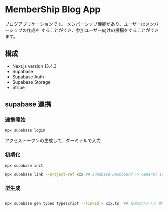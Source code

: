 # MemberShip Blog App

ブログアプリケーションです。
メンバーシップ機能があり、ユーザーはメンバーシップの作成を
することができ、参加ユーザー向けの投稿をすることができます。

## 構成
- Next.js version 13.4.3
- Supabase
- Supabase Auth
- Supabase Storage
- Stripe


## supabase 連携

### 連携開始
```sh
npx supabase login
```
アクセストークンの生成して、ターミナルで入力

### 初期化
```sh
npx supabase init

npx supabase link --project-ref xxx ## supabase Dashboard -> General settings -> GeneralReference ID
```

### 型生成
```sh

npx supabase gen types typescript --linked > xxx.ts  ## 任意のファイル 例: src/app/_utils/database.types.ts
```
